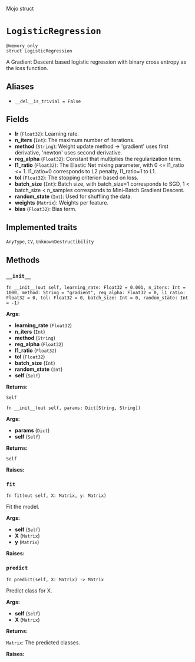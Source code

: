 Mojo struct

# `LogisticRegression`

```mojo
@memory_only
struct LogisticRegression
```

A Gradient Descent based logistic regression with binary cross entropy as the loss function.

## Aliases

- `__del__is_trivial = False`

## Fields

- **lr** (`Float32`): Learning rate.
- **n_iters** (`Int`): The maximum number of iterations.
- **method** (`String`): Weight update method -> 'gradient' uses first derivative, 'newton' uses second derivative.
- **reg_alpha** (`Float32`): Constant that multiplies the regularization term.
- **l1_ratio** (`Float32`): The Elastic Net mixing parameter, with 0 <= l1_ratio <= 1. l1_ratio=0 corresponds to L2 penalty, l1_ratio=1 to L1.
- **tol** (`Float32`): The stopping criterion based on loss.
- **batch_size** (`Int`): Batch size, with batch_size=1 corresponds to SGD, 1 < batch_size < n_samples corresponds to Mini-Batch Gradient Descent.
- **random_state** (`Int`): Used for shuffling the data.
- **weights** (`Matrix`): Weights per feature.
- **bias** (`Float32`): Bias term.

## Implemented traits

`AnyType`, `CV`, `UnknownDestructibility`

## Methods

### `__init__`

```mojo
fn __init__(out self, learning_rate: Float32 = 0.001, n_iters: Int = 1000, method: String = "gradient", reg_alpha: Float32 = 0, l1_ratio: Float32 = 0, tol: Float32 = 0, batch_size: Int = 0, random_state: Int = -1)
```

**Args:**

- **learning_rate** (`Float32`)
- **n_iters** (`Int`)
- **method** (`String`)
- **reg_alpha** (`Float32`)
- **l1_ratio** (`Float32`)
- **tol** (`Float32`)
- **batch_size** (`Int`)
- **random_state** (`Int`)
- **self** (`Self`)

**Returns:**

`Self`

```mojo
fn __init__(out self, params: Dict[String, String])
```

**Args:**

- **params** (`Dict`)
- **self** (`Self`)

**Returns:**

`Self`

**Raises:**

### `fit`

```mojo
fn fit(mut self, X: Matrix, y: Matrix)
```

Fit the model.

**Args:**

- **self** (`Self`)
- **X** (`Matrix`)
- **y** (`Matrix`)

**Raises:**

### `predict`

```mojo
fn predict(self, X: Matrix) -> Matrix
```

Predict class for X.

**Args:**

- **self** (`Self`)
- **X** (`Matrix`)

**Returns:**

`Matrix`: The predicted classes.

**Raises:**


